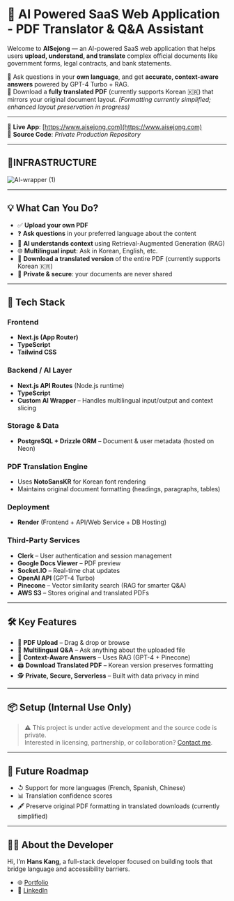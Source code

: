 # 📄 AI Powered SaaS Web Application - PDF Translator & Q&A Assistant

Welcome to **AISejong** — an AI-powered SaaS web application that helps users **upload, understand, and translate** complex official documents like government forms, legal contracts, and bank statements.

🧠 Ask questions in your **own language**, and get **accurate, context-aware answers** powered by GPT-4 Turbo + RAG.  
📅 Download a **fully translated PDF** (currently supports Korean 🇰🇷) that mirrors your original document layout. *(Formatting currently simplified; enhanced layout preservation in progress)*

---

🔗 **Live App**: [https://www.aisejong.com](https://www.aisejong.com)  
📁 **Source Code**: *Private Production Repository*

---

## 🧱INFRASTRUCTURE

![AI-wrapper (1)](https://github.com/user-attachments/assets/8610de11-80c2-4ccb-8957-a3bfd2a16c51)


---

## 💡 What Can You Do?

- ✅ **Upload your own PDF**
- ❓ **Ask questions** in your preferred language about the content
- 🧠 **AI understands context** using Retrieval-Augmented Generation (RAG)
- 🌐 **Multilingual input**: Ask in Korean, English, etc.
- 📄 **Download a translated version** of the entire PDF (currently supports Korean 🇰🇷)
- 🔐 **Private & secure**: your documents are never shared

---

## 🧱 Tech Stack

### Frontend
- **Next.js (App Router)**
- **TypeScript**
- **Tailwind CSS**

### Backend / AI Layer
- **Next.js API Routes** (Node.js runtime)
- **TypeScript**
- **Custom AI Wrapper** – Handles multilingual input/output and context slicing

### Storage & Data
- **PostgreSQL + Drizzle ORM** – Document & user metadata (hosted on Neon)

### PDF Translation Engine
- Uses **NotoSansKR** for Korean font rendering
- Maintains original document formatting (headings, paragraphs, tables)

### Deployment
- **Render** (Frontend + API/Web Service + DB Hosting)

### Third-Party Services
- **Clerk** – User authentication and session management
- **Google Docs Viewer** – PDF preview
- **Socket.IO** – Real-time chat updates
- **OpenAI API** (GPT-4 Turbo)
- **Pinecone** – Vector similarity search (RAG for smarter Q&A)
- **AWS S3** – Stores original and translated PDFs

---

## 🛠️ Key Features

- 📄 **PDF Upload** – Drag & drop or browse
- 💬 **Multilingual Q&A** – Ask anything about the uploaded file
- 🧠 **Context-Aware Answers** – Uses RAG (GPT-4 + Pinecone)
- 🖨️ **Download Translated PDF** – Korean version preserves formatting
- 🕵️ **Private, Secure, Serverless** – Built with data privacy in mind

---

## 📦 Setup (Internal Use Only)

> ⚠️ This project is under active development and the source code is private.  
> Interested in licensing, partnership, or collaboration? [Contact me](mailto:kang0057@algonquinlive.com).

---

## 🚀 Future Roadmap

- ↺ Support for more languages (French, Spanish, Chinese)
- 📊 Translation confidence scores
- 🖋️ Preserve original PDF formatting in translated downloads (currently simplified)

---

## 🙇‍♂️ About the Developer

Hi, I’m **Hans Kang**, a full-stack developer focused on building tools that bridge language and accessibility barriers.

- 🌐 [Portfolio](https://hanskang.com)  
- 📢 [LinkedIn](https://www.linkedin.com/in/hanskkang)

